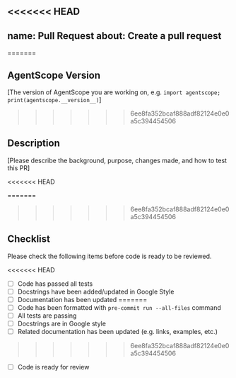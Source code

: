 <<<<<<< HEAD
---
name: Pull Request
about: Create a pull request
---
=======
## AgentScope Version

[The version of AgentScope you are working on, e.g. `import agentscope; print(agentscope.__version__)`]

>>>>>>> 6ee8fa352bcaf888adf82124e0e0a5c394454506
## Description

[Please describe the background, purpose, changes made, and how to test this PR]

<<<<<<< HEAD


=======
>>>>>>> 6ee8fa352bcaf888adf82124e0e0a5c394454506
## Checklist

Please check the following items before code is ready to be reviewed.

<<<<<<< HEAD
- [ ]  Code has passed all tests
- [ ]  Docstrings have been added/updated in Google Style
- [ ]  Documentation has been updated
=======
- [ ]  Code has been formatted with `pre-commit run --all-files` command
- [ ]  All tests are passing
- [ ]  Docstrings are in Google style
- [ ]  Related documentation has been updated (e.g. links, examples, etc.)
>>>>>>> 6ee8fa352bcaf888adf82124e0e0a5c394454506
- [ ]  Code is ready for review